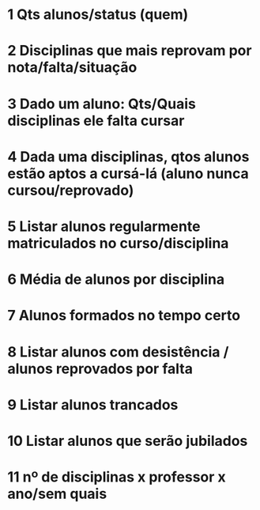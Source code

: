 # 1 Qts alunos/status (quem)
# 2 Disciplinas que mais reprovam por nota/falta/situação
# 3 Dado um aluno: Qts/Quais disciplinas ele falta cursar
# 4 Dada uma disciplinas, qtos alunos estão aptos a cursá-lá (aluno nunca cursou/reprovado)
# 5 Listar alunos regularmente matriculados no curso/disciplina
# 6 Média de alunos por disciplina
# 7 Alunos formados no tempo certo
# 8 Listar alunos com desistência / alunos reprovados por falta
# 9 Listar alunos trancados
# 10 Listar alunos que serão jubilados
# 11 nº de disciplinas x professor x ano/sem quais